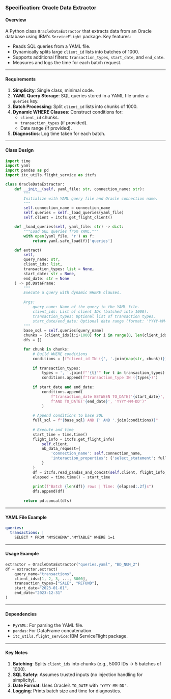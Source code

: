 ### Specification: Oracle Data Extractor

#### **Overview**
A Python class `OracleDataExtractor` that extracts data from an Oracle database using IBM's `ServiceFlight` package. Key features:
- Reads SQL queries from a YAML file.
- Dynamically splits large `client_id` lists into batches of 1000.
- Supports additional filters: `transaction_types`, `start_date`, and `end_date`.
- Measures and logs the time for each batch request.

---

#### **Requirements**
1. **Simplicity**: Single class, minimal code.
2. **YAML Query Storage**: SQL queries stored in a YAML file under a `queries` key.
3. **Batch Processing**: Split `client_id` lists into chunks of 1000.
4. **Dynamic WHERE Clauses**: Construct conditions for:
   - `client_id` chunks.
   - `transaction_types` (if provided).
   - Date range (if provided).
5. **Diagnostics**: Log time taken for each batch.

---

#### **Class Design**

```python
import time
import yaml
import pandas as pd
import itc_utils.flight_service as itcfs

class OracleDataExtractor:
    def __init__(self, yaml_file: str, connection_name: str):
        """
        Initialize with YAML query file and Oracle connection name.
        """
        self.connection_name = connection_name
        self.queries = self._load_queries(yaml_file)
        self.client = itcfs.get_flight_client()

    def _load_queries(self, yaml_file: str) -> dict:
        """Load SQL queries from YAML."""
        with open(yaml_file, 'r') as f:
            return yaml.safe_load(f)['queries']

    def extract(
        self,
        query_name: str,
        client_ids: list,
        transaction_types: list = None,
        start_date: str = None,
        end_date: str = None
    ) -> pd.DataFrame:
        """
        Execute a query with dynamic WHERE clauses.
        
        Args:
            query_name: Name of the query in the YAML file.
            client_ids: List of client IDs (batched into 1000).
            transaction_types: Optional list of transaction types.
            start_date/end_date: Optional date range (format: 'YYYY-MM-DD').
        """
        base_sql = self.queries[query_name]
        chunks = [client_ids[i:i+1000] for i in range(0, len(client_ids), 1000)]
        dfs = []

        for chunk in chunks:
            # Build WHERE conditions
            conditions = [f"client_id IN ({', '.join(map(str, chunk))})"]
            
            if transaction_types:
                types = ', '.join(f"'{t}'" for t in transaction_types)
                conditions.append(f"transaction_type IN ({types})")
            
            if start_date and end_date:
                conditions.append(
                    f"transaction_date BETWEEN TO_DATE('{start_date}', 'YYYY-MM-DD') "
                    f"AND TO_DATE('{end_date}', 'YYYY-MM-DD')"
                )
            
            # Append conditions to base SQL
            full_sql = f"{base_sql} AND {' AND '.join(conditions)}"
            
            # Execute and time
            start_time = time.time()
            flight_info = itcfs.get_flight_info(
                self.client,
                nb_data_request={
                    'connection_name': self.connection_name,
                    'interaction_properties': {'select_statement': full_sql}
                }
            )
            df = itcfs.read_pandas_and_concat(self.client, flight_info, timeout=240)
            elapsed = time.time() - start_time
            
            print(f"Batch {len(df)} rows | Time: {elapsed:.2f}s")
            dfs.append(df)
        
        return pd.concat(dfs)
```

---

#### **YAML File Example**
```yaml
queries:
  transactions: |
    SELECT * FROM "MYSCHEMA"."MYTABLE" WHERE 1=1
```

---

#### **Usage Example**
```python
extractor = OracleDataExtractor("queries.yaml", "BD_NUM_2")
df = extractor.extract(
    query_name="transactions",
    client_ids=[1, 2, 3, ..., 5000],
    transaction_types=["SALE", "REFUND"],
    start_date="2023-01-01",
    end_date="2023-12-31"
)
```

---

#### **Dependencies**
- `PyYAML`: For parsing the YAML file.
- `pandas`: For DataFrame concatenation.
- `itc_utils.flight_service`: IBM ServiceFlight package.

---

#### **Key Notes**
1. **Batching**: Splits `client_ids` into chunks (e.g., 5000 IDs → 5 batches of 1000).
2. **SQL Safety**: Assumes trusted inputs (no injection handling for simplicity).
3. **Date Format**: Uses Oracle’s `TO_DATE` with `'YYYY-MM-DD'`.
4. **Logging**: Prints batch size and time for diagnostics.
